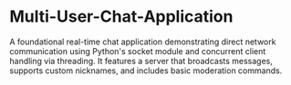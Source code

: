 # Multi-User-Chat-Application
A foundational real-time chat application demonstrating direct network communication using Python's socket module and concurrent client handling via threading. It features a server that broadcasts messages, supports custom nicknames, and includes basic moderation commands.
